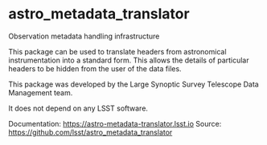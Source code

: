 # astro_metadata_translator

Observation metadata handling infrastructure

This package can be used to translate headers from astronomical
instrumentation into a standard form.  This allows the details
of particular headers to be hidden from the user of the data
files.

This package was developed by the Large Synoptic Survey Telescope
Data Management team.

It does not depend on any LSST software.

Documentation: <https://astro-metadata-translator.lsst.io>
Source: <https://github.com/lsst/astro_metadata_translator>

